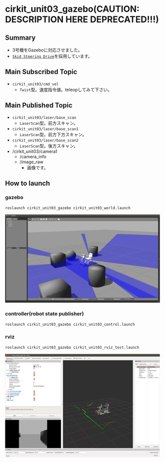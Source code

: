 # cirkit_unit03_gazebo(CAUTION: DESCRIPTION HERE DEPRECATED!!!)
## Summary
- 3号機をGazeboに対応させました。
- [`Skid Steering Drive`](http://gazebosim.org/tutorials?tut=ros_gzplugins#SkidSteeringDrive)を採用しています。

## Main Subscribed Topic
- `cirkit_unit03/cmd_vel`
  - `Twist`型。速度指令値。teleopしてみて下さい。

## Main Published Topic
- `cirkit_unit03/laser/base_scan`
  - `LaserScan`型。前方スキャン。
- `cirkit_unit03/laser/base_scan1`
  - `LaserScan`型。前方下方スキャン。
- `cirkit_unit03/laser/base_scan2`
  - `LaserScan`型。後方スキャン。
- /cirkit_unit03/camera1
  - /camera_info
  - /image_raw
    - 画像です。

## How to launch
### gazebo
```
roslaunch cirkit_unit03_gazebo cirkit_unit03_world.launch 
```
![gazebo_1](doc/fig/gazebo_2.png) 
### controller(robot state publisher)
```
roslaunch cirkit_unit03_gazebo cirkit_unit03_control.launch 
```

### rviz
```
roslaunch cirkit_unit03_gazebo cirkit_unit03_rviz_test.launch
```
![rviz_3](doc/fig/rviz_4.png) 

